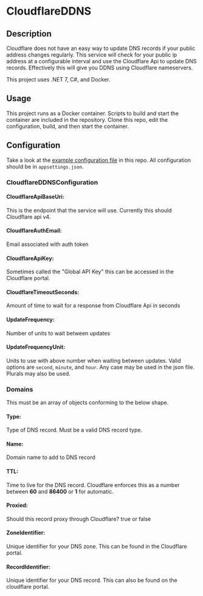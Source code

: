 # CloudflareDDNS

## Description

Cloudflare does not have an easy way to update DNS records if your public address changes regularly. This service will check for your public ip address at a configurable interval and use the Cloudflare Api to update DNS records. Effectively this will give you DDNS using Cloudflare nameservers.

This project uses .NET 7, C#, and Docker.

## Usage

This project runs as a Docker container. Scripts to build and start the container are included in the repository. Clone this repo, edit the configuration, build, and then start the container.

## Configuration

Take a look at the [example configuration file](https://github.com/mgamlem3/CloudflareDDNS/blob/main/appsettings.json) in this repo. All configuration should be in `appsettings.json`.

### CloudflareDDNSConfiguration

#### CloudflareApiBaseUri:

This is the endpoint that the service will use. Currently this should Cloudflare api v4.

#### CloudflareAuthEmail:

Email associated with auth token

#### CloudflareApiKey:

Sometimes called the "Global API Key" this can be accessed in the Cloudflare portal.

#### CloudflareTimeoutSeconds:

Amount of time to wait for a response from Cloudflare Api in seconds

#### UpdateFrequency:

Number of units to wait between updates

#### UpdateFrequencyUnit:

Units to use with above number when waiting between updates. Valid options are `second`, `minute`, and `hour`. Any case may be used in the json file. Plurals may also be used.

### Domains

This must be an array of objects conforming to the below shape.

#### Type:

Type of DNS record. Must be a valid DNS record type.

#### Name:

Domain name to add to DNS record

#### TTL:

Time to live for the DNS record. Cloudflare enforces this as a number between **60** and **86400** or **1** for automatic.

#### Proxied:
Should this record proxy through Cloudflare? true or false

#### ZoneIdentifier:

Unique identifier for your DNS zone. This can be found in the Cloudflare portal.

#### RecordIdentifier:

Unique identifier for your DNS record. This can also be found on the cloudflare portal.
